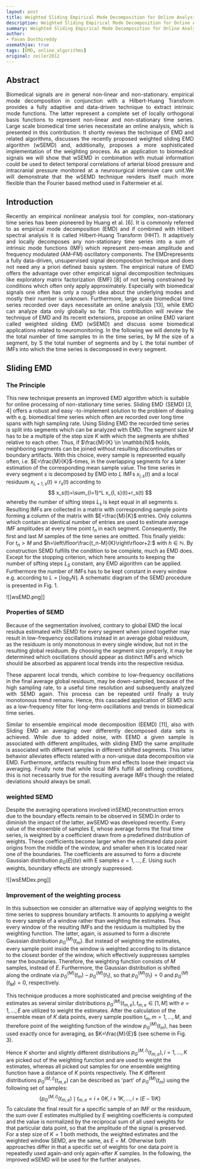```yaml
---
layout: post
title: Weighted Sliding Empirical Mode Decomposition for Online Analysis of Biomedical Time Series 
description: Weighted Sliding Empirical Mode Decomposition for Online Analysis of Biomedical Time Series 
summary: Weighted Sliding Empirical Mode Decomposition for Online Analysis of Biomedical Time Series
author:
- Pavan Donthireddy
usemathjax: true
tags: [EMD, online_algorithms]
original: zeiler2012
---
```


## Abstract 

<p align="justify">Biomedical signals are in general non-linear and non-stationary. empirical mode
decomposition in conjunction with a Hilbert-Huang Transform provides a fully adaptive and
data-driven technique to extract intrinsic mode functions. The latter represent a complete set
of locally orthogonal basis functions to represent non-linear and non-stationary time series.
Large scale biomedical time series necessitate an online analysis, which is presented in this
contribution. It shortly reviews the technique of EMD and related algorithms, discusses the
recently proposed weighted sliding EMD algorithm (wSEMD) and, additionally, proposes a
more sophisticated implementation of the weighting process. As an application to biomedical
signals we will show that wSEMD in combination with mutual information could be used to
detect temporal correlations of arterial blood pressure and intracranial pressure monitored at
a neurosurgical intensive care unit.We will demonstrate that the wSEMD technique renders
itself much more flexible than the Fourier based method used in Faltermeier et al.</p>


## Introduction
<p align="justify">
Recently an empirical nonlinear analysis tool for complex, non-stationary time series has
been pioneered by Huang et al. [6]. It is commonly referred to as empirical mode decomposition
(EMD) and if combined with Hilbert spectral analysis it is called Hilbert-Huang
Transform (HHT). It adaptively and locally decomposes any non-stationary time series into a
sum of intrinsic mode functions (IMF) which represent zero-mean amplitude and frequency
modulated (AM–FM) oscillatory components. The EMDrepresents a fully data-driven, unsupervised
signal decomposition technique and does not need any a priori defined basis system.
The empirical nature of EMD offers the advantage over other empirical signal decomposition
techniques like exploratory matrix factorization (EMF) [8] of not being constrained
by conditions which often only apply approximately. Especially with biomedical signals
one often has only a rough idea about the underlying modes and mostly their number is
unknown. Furthermore, large scale biomedical time series recorded over days necessitate an
online analysis [13], while EMD can analyze data only globally so far. This contribution
will review the technique of EMD and its recent extensions, propose an online EMD variant
called weighted sliding EMD (wSEMD) and discuss some biomedical applications related
to neuromonitoring. In the following we will denote by N the total number of time samples
tn in the time series, by M the size of a segment, by S the total number of segments and by
L the total number of IMFs into which the time series is decomposed in every segment.</p>

## Sliding EMD

### The Principle

This new technique presents an improved EMD algorithm which is suitable for online processing of non-stationary time series. Sliding $\operatorname{EMD}$ (SEMD) $[3,4]$ offers a robust and easy -to-implement solution to the problem of dealing with e.g. biomedical time series which often are recorded over long time spans with high sampling rate.
Using Sliding EMD the recorded time series is split into segments which can be analyzed with EMD. The segment size $M$ has to be a multiple of the step size $K$ with which the segments are shifted relative to each other. Thus, if $\frac{M}{K} \in \mathbb{N}$ holds, neighboring segments can be joined without resulting discontinuities or boundary artifacts. With this choice, every sample is represented equally often, i.e. $E=\frac{M}{K}$-times, in the overlapping segments for a later estimation of the corresponding mean sample value. The time series in every segment $s$ is decomposed by EMD into $L$ IMFs $x_{l, s}(t)$ and a local residuum $x_{L+1, s}(t) \equiv r_s(t)$ according to
$$
x_s(t)=\sum_{l=1}^L x_{l, s}(t)+r_s(t)
$$
whereby the number of sifting steps $L_s$ is kept equal in all segments $s$. Resulting IMFs are collected in a matrix with corresponding sample points forming a column of the matrix with $E=\frac{M}{K}$ entries. Only columns which contain an identical number of entries are used to estimate average IMF amplitudes at every time point $t_n$ in each segment. Consequently, the first and last $M$ samples of the time series are omitted. This finally yields:
For $t_n>M$ and $h=\left\lfloor\frac{t_n-M}{K}\right\rfloor+2:$
with $h \in \mathbb{N}$. By construction SEMD fulfills the condition to be complete, much as EMD does. Except for the stopping criterion, which here amounts to keeping the number of sifting steps $L_S$ constant, any EMD algorithm can be applied. Furthermore the number of IMFs has to be kept constant in every window e.g. according to $L=\left\lfloor\log _2 N\right\rfloor$. A schematic diagram of the SEMD procedure is presented in Fig. 1.

![[wsEMD.png]]

### Properties of SEMD

Because of the segmentation involved, contrary to global EMD the local residua estimated with SEMD for every segment when joined together may result in low-frequency oscillations instead in an average global residuum, as the residuum is only monotonous in every single window, but not in the resulting global residuum. By choosing the segment size properly, it may be determined which oscillations should appear as distinct IMFs and which should be absorbed as apparent local trends into the respective residua. 

<p align="justify">These apparent local trends,
which combine to low-frequency oscillations in the final average global residuum, may be
down-sampled, because of the high sampling rate, to a useful time resolution and subsequently
analyzed with SEMD again. This process can be repeated until finally a truly monotonous
trend remains. Hence, this cascaded application of SEMD acts as a low-frequency filter for
long-term oscillations and trends in biomedical time series.</p>


<p align="justify">Similar to ensemble empirical mode decomposition (EEMD) [11], also with Sliding EMD
an averaging over differently decomposed data sets is achieved. While due to added noise,
with EEMD a given sample is associated with different amplitudes, with sliding EMD the
same amplitude is associated with different samples in different shifted segments. This latter
behavior alleviates effects related with a non-unique data decomposition via EMD. Furthermore,
artifacts resulting from end effects loose their impact via averaging. Finally note that
while local IMFs fulfill all defining conditions, this is not necessarily true for the resulting
average IMFs though the related deviations should always be small.</p>

### weighted SEMD

Despite the averaging operations involved inSEMD,reconstruction errors due to the boundary
effects remain to be observed in SEMD.In order to diminish the impact of the latter, awSEMD
was developed recently. Every value of the ensemble of samples E, whose average
forms the final time series, is weighted by a coefficient drawn from a predefined distribution
of weights. These coefficients become larger when the estimated data point origins from
the middle of the window, and smaller when it is located near one of the boundaries. The
coefficients are assumed to form a discrete Gaussian distribution $p_{G}(E) (te)$ with E samples $e = 1, . . . , E$. Using such weights, boundary effects are strongly suppressed.

![[wsEMDex.png]]

### Improvement of the weighting process

In this subsection we consider an alternative way of applying weights to the time series to suppress boundary artifacts. It amounts to applying a weight to every sample of a window rather than weighting the estimates. Thus every window of the resulting IMFs and the residuum is multiplied by the weighting function. The latter, again, is assumed to form a discrete Gaussian distribution $p_G^{(M)}\left(t_m\right)$. But instead of weighting the estimates, every sample point inside the window is weighted according to its distance to the closest border of the window, which effectively suppresses samples near the boundaries. Therefore, the weighting function consists of $M$ samples, instead of $E$. Furthermore, the Gaussian distribution is shifted along the ordinate via $p_G^{(M)}\left(t_m\right)-p_G^{(M)}\left(t_1\right)$, so that $p_G^{(M)}\left(t_1\right)=0$ and $p_G^{(M)}\left(t_M\right)=0$, respectively.

This technique produces a more sophisticated and precise weighting of the estimates as several similar distributions $p_G^{(M)}\left(t_{m, e}\right), t_{m, e} \in[1, M]$ with $e=1, \ldots, E$ are utilized to weight the estimates. After the calculation of the ensemble mean of $K$ data points, every sample position $t_m, m=1, \ldots, M$, and therefore point of the weighting function of the window $p_G^{(M)}\left(t_m\right)$, has been used exactly once for averaging, as $K=\frac{M}{E}$ (see scheme in Fig. 3).

Hence $K$ shorter and slightly different distributions $p_G^{(M, i)}\left(t_{m, e}\right), i=1, \ldots, K$ are picked out of the weighting function and are used to weight the estimates, whereas all picked out samples for one ensemble weighting function have a distance of $K$ points respectively. The $K$ different distributions $p_G^{(M, i)}\left(t_{m, e}\right)$ can be described as 'part' of $p_G^{(M)}\left(t_m\right)$ using the following set of samples:
$$
\left\{p_G^{(M, i)}\left(t_{m, e}\right) \mid t_{m, e}=i+0 K, i+1 K, \ldots, i+(E-1) K\right\}
$$
To calculate the final result for a specific sample of an IMF or the residuum, the sum over $E$ estimates multiplied by $E$ weighting coefficients is computed and the value is normalized by the reciprocal sum of all used weights for that particular data point, so that the amplitude of the signal is preserved. For a step size of $K=1$ both methods, the weighted estimates and the weighted window SEMD, are the same, as $E=M$. Otherwise both approaches differ in that a specific set of weights for one data point is repeatedly used again-and only again-after $K$ samples. In the following, the improved wSEMD will be used for the further analyses.



